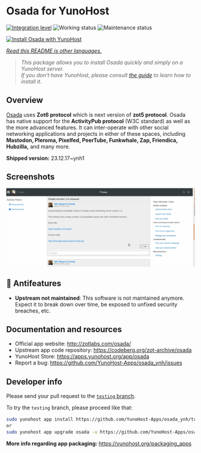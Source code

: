 <!--
N.B.: This README was automatically generated by <https://github.com/YunoHost/apps/tree/master/tools/readme_generator>
It shall NOT be edited by hand.
-->

# Osada for YunoHost

[![Integration level](https://dash.yunohost.org/integration/osada.svg)](https://dash.yunohost.org/appci/app/osada) ![Working status](https://ci-apps.yunohost.org/ci/badges/osada.status.svg) ![Maintenance status](https://ci-apps.yunohost.org/ci/badges/osada.maintain.svg)

[![Install Osada with YunoHost](https://install-app.yunohost.org/install-with-yunohost.svg)](https://install-app.yunohost.org/?app=osada)

*[Read this README is other languages.](./ALL_README.md)*

> *This package allows you to install Osada quickly and simply on a YunoHost server.*  
> *If you don't have YunoHost, please consult [the guide](https://yunohost.org/install) to learn how to install it.*

## Overview

[Osada](http://zotlabs.com/osada/) uses **Zot6 protocol** which is next version of **zot5 protocol**. Osada has native support for the **ActivityPub protocol** (W3C standard) as well as the more advanced features. It can inter-operate with other social networking applications and projects in either of these spaces, including **Mastodon, Pleroma, Pixelfed, PeerTube, Funkwhale, Zap, Friendica, Hubzilla,** and many more.


**Shipped version:** 23.12.17~ynh1

## Screenshots

![Screenshot of Osada](./doc/screenshots/comment_on_posts.gif)

## :red_circle: Antifeatures

- **Upstream not maintained**: This software is not maintained anymore. Expect it to break down over time, be exposed to unfixed security breaches, etc.

## Documentation and resources

- Official app website: <http://zotlabs.com/osada/>
- Upstream app code repository: <https://codeberg.org/zot-archive/osada>
- YunoHost Store: <https://apps.yunohost.org/app/osada>
- Report a bug: <https://github.com/YunoHost-Apps/osada_ynh/issues>

## Developer info

Please send your pull request to the [`testing` branch](https://github.com/YunoHost-Apps/osada_ynh/tree/testing).

To try the `testing` branch, please proceed like that:

```bash
sudo yunohost app install https://github.com/YunoHost-Apps/osada_ynh/tree/testing --debug
or
sudo yunohost app upgrade osada -u https://github.com/YunoHost-Apps/osada_ynh/tree/testing --debug
```

**More info regarding app packaging:** <https://yunohost.org/packaging_apps>
